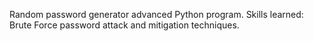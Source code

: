 Random password generator advanced Python program.
Skills learned: Brute Force password attack and mitigation techniques.
